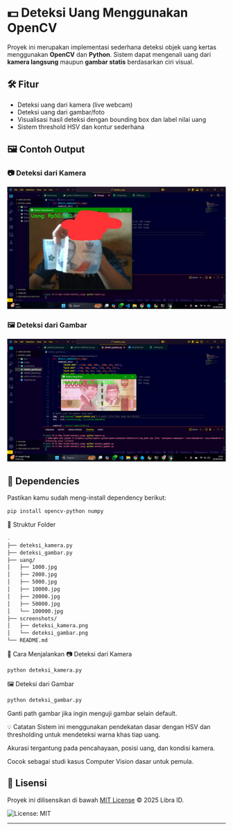 # 💵 Deteksi Uang Menggunakan OpenCV

Proyek ini merupakan implementasi sederhana deteksi objek uang kertas menggunakan **OpenCV** dan **Python**. Sistem dapat mengenali uang dari **kamera langsung** maupun **gambar statis** berdasarkan ciri visual.

## 🛠️ Fitur

- Deteksi uang dari kamera (live webcam)
- Deteksi uang dari gambar/foto
- Visualisasi hasil deteksi dengan bounding box dan label nilai uang
- Sistem threshold HSV dan kontur sederhana

## 🖼️ Contoh Output

### 📷 Deteksi dari Kamera
![Kamera](screenshots/deteksi_kamera.png)

### 🖼️ Deteksi dari Gambar
![Gambar](screenshots/deteksi_gambar.png)

## 🧰 Dependencies

Pastikan kamu sudah meng-install dependency berikut:

```bash
pip install opencv-python numpy
```
📁 Struktur Folder
```bash
.
├── deteksi_kamera.py
├── deteksi_gambar.py
├── uang/
│   ├── 1000.jpg
│   ├── 2000.jpg
│   ├── 5000.jpg
│   ├── 10000.jpg
│   ├── 20000.jpg
│   ├── 50000.jpg
│   └── 100000.jpg
├── screenshots/
│   ├── deteksi_kamera.png
│   └── deteksi_gambar.png
└── README.md
```

🚀 Cara Menjalankan
📷 Deteksi dari Kamera
```bash
python deteksi_kamera.py
```
🖼️ Deteksi dari Gambar
```bash
python deteksi_gambar.py
```
Ganti path gambar jika ingin menguji gambar selain default.

💡 Catatan
Sistem ini menggunakan pendekatan dasar dengan HSV dan thresholding untuk mendeteksi warna khas tiap uang.

Akurasi tergantung pada pencahayaan, posisi uang, dan kondisi kamera.

Cocok sebagai studi kasus Computer Vision dasar untuk pemula.

## 📄 Lisensi

Proyek ini dilisensikan di bawah [MIT License](LICENSE) © 2025 Libra ID.

![License: MIT](https://img.shields.io/badge/License-MIT-yellow.svg)

---


